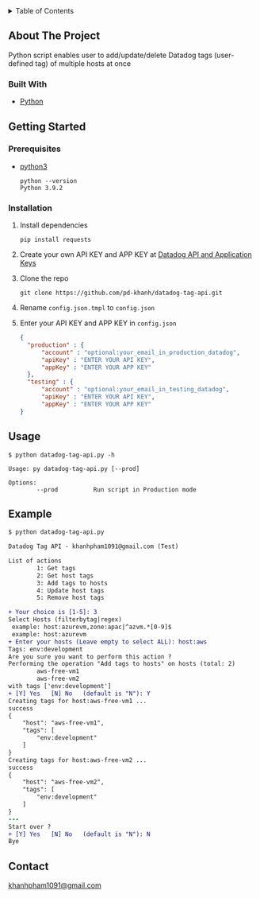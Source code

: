 
<!-- TABLE OF CONTENTS -->
<details>
  <summary>Table of Contents</summary>
  <ol>
    <li>
      <a href="#about-the-project">About The Project</a>
      <ul>
        <li><a href="#built-with">Built With</a></li>
      </ul>
    </li>
    <li>
      <a href="#getting-started">Getting Started</a>
      <ul>
        <li><a href="#prerequisites">Prerequisites</a></li>
        <li><a href="#installation">Installation</a></li>
      </ul>
    </li>
    <li><a href="#usage">Usage</a></li>
  </ol>
</details>

<!-- ABOUT THE PROJECT -->
## About The Project

Python script enables user to add/update/delete Datadog tags (user-defined tag) of multiple hosts at once

### Built With

* [Python](https://www.python.org/)

<!-- GETTING STARTED -->
## Getting Started

### Prerequisites

* [python3](https://www.python.org/downloads/)
    ```console
    python --version
    Python 3.9.2
    ```

### Installation

1. Install dependencies
   
   ```console
   pip install requests
   ```

2. Create your own API KEY and APP KEY at [Datadog API and Application Keys](https://docs.datadoghq.com/account_management/api-app-keys/)
3. Clone the repo
   ```console
   git clone https://github.com/pd-khanh/datadog-tag-api.git
   ```
4. Rename `config.json.tmpl` to `config.json`
5. Enter your API KEY and APP KEY in `config.json`
    ```json
    {
      "production" : {
          "account" : "optional:your_email_in_production_datadog",
          "apiKey" : "ENTER YOUR API KEY",
          "appKey" : "ENTER YOUR APP KEY"
      },
      "testing" : {
          "account" : "optional:your_email_in_testing_datadog",
          "apiKey" : "ENTER YOUR API KEY",
          "appKey" : "ENTER YOUR APP KEY"
    }
    ```

## Usage

```shell
$ python datadog-tag-api.py -h

Usage: py datadog-tag-api.py [--prod]

Options:
        --prod          Run script in Production mode
```

## Example

```diff
$ python datadog-tag-api.py

Datadog Tag API - khanhpham1091@gmail.com (Test)

List of actions
        1: Get tags
        2: Get host tags
        3: Add tags to hosts
        4: Update host tags
        5: Remove host tags

+ Your choice is [1-5]: 3
Select Hosts (filterbytag|regex)
 example: host:azurevm,zone:apac|^azvm.*[0-9]$
 example: host:azurevm
+ Enter your hosts (Leave empty to select ALL): host:aws
Tags: env:development
Are you sure you want to perform this action ?
Performing the operation "Add tags to hosts" on hosts (total: 2)
        aws-free-vm1
        aws-free-vm2
with tags ['env:development']
+ [Y] Yes   [N] No   (default is "N"): Y
Creating tags for host:aws-free-vm1 ...
success
{
    "host": "aws-free-vm1",
    "tags": [
        "env:development"
    ]
}
Creating tags for host:aws-free-vm2 ...
success
{
    "host": "aws-free-vm2",
    "tags": [
        "env:development"
    ]
}
---
Start over ?
+ [Y] Yes   [N] No   (default is "N"): N
Bye
```
<!-- CONTACT -->
## Contact
khanhpham1091@gmail.com